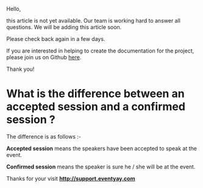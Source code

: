 Hello, 

this article is not yet available. Our team is working hard to answer all questions. We will be adding this article soon. 

Please check back again in a few days.

If you are interested in helping to create the documentation for the project, please join us on Github [here](https://github.com/fossasia/support.eventyay.com).

Thank you!
# What is the difference between an accepted session and a confirmed session ?
The difference is as follows :-

**Accepted session** means the speakers have been accepted to speak at the event.

**Confirmed session** means the speaker is sure he / she will be at the event.

Thanks for your visit **http://support.eventyay.com**
